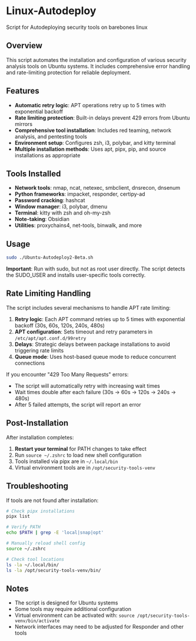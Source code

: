 # Linux-Autodeploy
Script for Autodeploying security tools on barebones linux

## Overview
This script automates the installation and configuration of various security analysis tools on Ubuntu systems. It includes comprehensive error handling and rate-limiting protection for reliable deployment.

## Features
- **Automatic retry logic**: APT operations retry up to 5 times with exponential backoff
- **Rate limiting protection**: Built-in delays prevent 429 errors from Ubuntu mirrors
- **Comprehensive tool installation**: Includes red teaming, network analysis, and pentesting tools
- **Environment setup**: Configures zsh, i3, polybar, and kitty terminal
- **Multiple installation methods**: Uses apt, pipx, pip, and source installations as appropriate

## Tools Installed
- **Network tools**: nmap, ncat, netexec, smbclient, dnsrecon, dnsenum
- **Python frameworks**: impacket, responder, certipy-ad
- **Password cracking**: hashcat
- **Window manager**: i3, polybar, dmenu
- **Terminal**: kitty with zsh and oh-my-zsh
- **Note-taking**: Obsidian
- **Utilities**: proxychains4, net-tools, binwalk, and more

## Usage
```bash
sudo ./Ubuntu-Autodeploy2-Beta.sh
```

**Important**: Run with sudo, but not as root user directly. The script detects the SUDO_USER and installs user-specific tools correctly.

## Rate Limiting Handling
The script includes several mechanisms to handle APT rate limiting:

1. **Retry logic**: Each APT command retries up to 5 times with exponential backoff (30s, 60s, 120s, 240s, 480s)
2. **APT configuration**: Sets timeout and retry parameters in `/etc/apt/apt.conf.d/99retry`
3. **Delays**: Strategic delays between package installations to avoid triggering rate limits
4. **Queue mode**: Uses host-based queue mode to reduce concurrent connections

If you encounter "429 Too Many Requests" errors:
- The script will automatically retry with increasing wait times
- Wait times double after each failure (30s → 60s → 120s → 240s → 480s)
- After 5 failed attempts, the script will report an error

## Post-Installation
After installation completes:

1. **Restart your terminal** for PATH changes to take effect
2. Run `source ~/.zshrc` to load new shell configuration
3. Tools installed via pipx are in `~/.local/bin`
4. Virtual environment tools are in `/opt/security-tools-venv`

## Troubleshooting
If tools are not found after installation:
```bash
# Check pipx installations
pipx list

# Verify PATH
echo $PATH | grep -E 'local|snap|opt'

# Manually reload shell config
source ~/.zshrc

# Check tool locations
ls -la ~/.local/bin/
ls -la /opt/security-tools-venv/bin/
```

## Notes
- The script is designed for Ubuntu systems
- Some tools may require additional configuration
- Virtual environment can be activated with: `source /opt/security-tools-venv/bin/activate`
- Network interfaces may need to be adjusted for Responder and other tools
